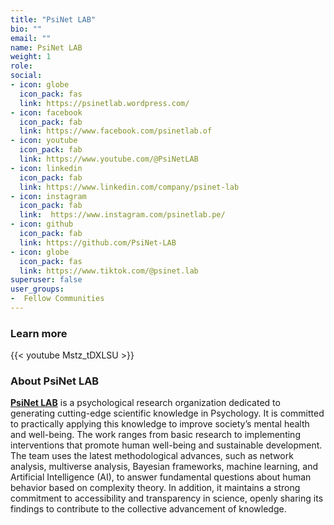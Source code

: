 ```yaml
---
title: "PsiNet LAB"
bio: ""
email: ""
name: PsiNet LAB
weight: 1
role: 
social:
- icon: globe
  icon_pack: fas
  link: https://psinetlab.wordpress.com/
- icon: facebook
  icon_pack: fab
  link: https://www.facebook.com/psinetlab.of
- icon: youtube
  icon_pack: fab
  link: https://www.youtube.com/@PsiNetLAB
- icon: linkedin
  icon_pack: fab
  link: https://www.linkedin.com/company/psinet-lab
- icon: instagram
  icon_pack: fab
  link:  https://www.instagram.com/psinetlab.pe/
- icon: github
  icon_pack: fab
  link: https://github.com/PsiNet-LAB
- icon: globe
  icon_pack: fas
  link: https://www.tiktok.com/@psinet.lab
superuser: false
user_groups:
-  Fellow Communities
---
```


### Learn more

{{< youtube Mstz_tDXLSU >}} 

### About PsiNet LAB

**[PsiNet LAB](https://psinetlab.wordpress.com/)** is a psychological research organization dedicated to generating cutting-edge scientific knowledge in Psychology. It is committed to practically applying this knowledge to improve society’s mental health and well-being. The work ranges from basic research to implementing interventions that promote human well-being and sustainable development. The team uses the latest methodological advances, such as network analysis, multiverse analysis, Bayesian frameworks, machine learning, and Artificial Intelligence (AI), to answer fundamental questions about human behavior based on complexity theory. In addition, it maintains a strong commitment to accessibility and transparency in science, openly sharing its findings to contribute to the collective advancement of knowledge.

